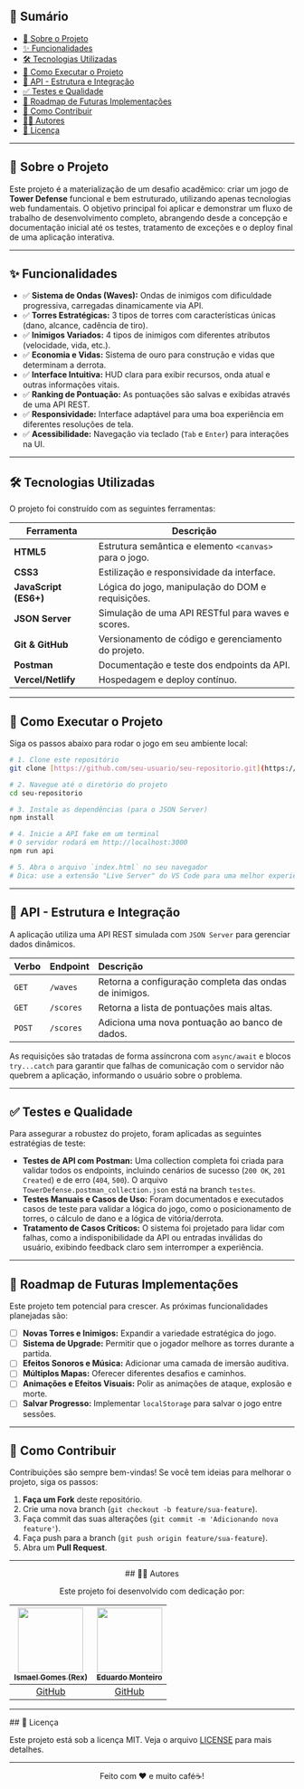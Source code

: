 ## 📖 Sumário

- [🎯 Sobre o Projeto](#-sobre-o-projeto)
- [✨ Funcionalidades](#-funcionalidades)
- [🛠️ Tecnologias Utilizadas](#️-tecnologias-utilizadas)
- [🚀 Como Executar o Projeto](#-como-executar-o-projeto)
- [🔌 API - Estrutura e Integração](#-api---estrutura-e-integração)
- [✅ Testes e Qualidade](#-testes-e-qualidade)
- [🔮 Roadmap de Futuras Implementações](#-roadmap-de-futuras-implementações)
- [🤝 Como Contribuir](#-como-contribuir)
- [👨‍💻 Autores](#-autores)
- [📄 Licença](#-licença)

---

## 🎯 Sobre o Projeto

Este projeto é a materialização de um desafio acadêmico: criar um jogo de **Tower Defense** funcional e bem estruturado, utilizando apenas tecnologias web fundamentais. O objetivo principal foi aplicar e demonstrar um fluxo de trabalho de desenvolvimento completo, abrangendo desde a concepção e documentação inicial até os testes, tratamento de exceções e o deploy final de uma aplicação interativa.

---

## ✨ Funcionalidades

- ✅ **Sistema de Ondas (Waves):** Ondas de inimigos com dificuldade progressiva, carregadas dinamicamente via API.
- ✅ **Torres Estratégicas:** 3 tipos de torres com características únicas (dano, alcance, cadência de tiro).
- ✅ **Inimigos Variados:** 4 tipos de inimigos com diferentes atributos (velocidade, vida, etc.).
- ✅ **Economia e Vidas:** Sistema de ouro para construção e vidas que determinam a derrota.
- ✅ **Interface Intuitiva:** HUD clara para exibir recursos, onda atual e outras informações vitais.
- ✅ **Ranking de Pontuação:** As pontuações são salvas e exibidas através de uma API REST.
- ✅ **Responsividade:** Interface adaptável para uma boa experiência em diferentes resoluções de tela.
- ✅ **Acessibilidade:** Navegação via teclado (`Tab` e `Enter`) para interações na UI.

---

## 🛠️ Tecnologias Utilizadas

O projeto foi construído com as seguintes ferramentas:

| Ferramenta            | Descrição                                              |
| --------------------- | ------------------------------------------------------ |
| **HTML5**             | Estrutura semântica e elemento `<canvas>` para o jogo. |
| **CSS3**              | Estilização e responsividade da interface.             |
| **JavaScript (ES6+)** | Lógica do jogo, manipulação do DOM e requisições.      |
| **JSON Server**       | Simulação de uma API RESTful para waves e scores.      |
| **Git & GitHub**      | Versionamento de código e gerenciamento do projeto.    |
| **Postman**           | Documentação e teste dos endpoints da API.             |
| **Vercel/Netlify**    | Hospedagem e deploy contínuo.                          |

---

## 🚀 Como Executar o Projeto

Siga os passos abaixo para rodar o jogo em seu ambiente local:

```bash
# 1. Clone este repositório
git clone [https://github.com/seu-usuario/seu-repositorio.git](https://github.com/seu-usuario/seu-repositorio.git)

# 2. Navegue até o diretório do projeto
cd seu-repositorio

# 3. Instale as dependências (para o JSON Server)
npm install

# 4. Inicie a API fake em um terminal
# O servidor rodará em http://localhost:3000
npm run api

# 5. Abra o arquivo `index.html` no seu navegador
# Dica: use a extensão "Live Server" do VS Code para uma melhor experiência.
```

---

## 🔌 API - Estrutura e Integração

A aplicação utiliza uma API REST simulada com `JSON Server` para gerenciar dados dinâmicos.

| Verbo  | Endpoint  | Descrição                                              |
| :----- | :-------- | :----------------------------------------------------- |
| `GET`  | `/waves`  | Retorna a configuração completa das ondas de inimigos. |
| `GET`  | `/scores` | Retorna a lista de pontuações mais altas.              |
| `POST` | `/scores` | Adiciona uma nova pontuação ao banco de dados.         |

As requisições são tratadas de forma assíncrona com `async/await` e blocos `try...catch` para garantir que falhas de comunicação com o servidor não quebrem a aplicação, informando o usuário sobre o problema.

---

## ✅ Testes e Qualidade

Para assegurar a robustez do projeto, foram aplicadas as seguintes estratégias de teste:

- **Testes de API com Postman:** Uma collection completa foi criada para validar todos os endpoints, incluindo cenários de sucesso (`200 OK`, `201 Created`) e de erro (`404`, `500`). O arquivo `TowerDefense.postman_collection.json` está na branch `testes`.
- **Testes Manuais e Casos de Uso:** Foram documentados e executados casos de teste para validar a lógica do jogo, como o posicionamento de torres, o cálculo de dano e a lógica de vitória/derrota.
- **Tratamento de Casos Críticos:** O sistema foi projetado para lidar com falhas, como a indisponibilidade da API ou entradas inválidas do usuário, exibindo feedback claro sem interromper a experiência.

---

## 🔮 Roadmap de Futuras Implementações

Este projeto tem potencial para crescer. As próximas funcionalidades planejadas são:

- [ ] **Novas Torres e Inimigos:** Expandir a variedade estratégica do jogo.
- [ ] **Sistema de Upgrade:** Permitir que o jogador melhore as torres durante a partida.
- [ ] **Efeitos Sonoros e Música:** Adicionar uma camada de imersão auditiva.
- [ ] **Múltiplos Mapas:** Oferecer diferentes desafios e caminhos.
- [ ] **Animações e Efeitos Visuais:** Polir as animações de ataque, explosão e morte.
- [ ] **Salvar Progresso:** Implementar `localStorage` para salvar o jogo entre sessões.

---

## 🤝 Como Contribuir

Contribuições são sempre bem-vindas! Se você tem ideias para melhorar o projeto, siga os passos:

1.  **Faça um Fork** deste repositório.
2.  Crie uma nova branch (`git checkout -b feature/sua-feature`).
3.  Faça commit das suas alterações (`git commit -m 'Adicionando nova feature'`).
4.  Faça push para a branch (`git push origin feature/sua-feature`).
5.  Abra um **Pull Request**.

---

<div align="center">
## 👨‍💻 Autores

Este projeto foi desenvolvido com dedicação por:

| [<img src="https://avatars.githubusercontent.com/u/200134059?v=4" width=115><br><sub>Ismael Gomes (Rex)</sub>](https://github.com/Rex23jsl) | [<img src="https://avatars.githubusercontent.com/u/202681925?v=4" width=115><br><sub>Eduardo Monteiro</sub>](https://github.com/eduardominhom) |
| :-----------------------------------------------------------------------------------------------------------------------------------------: | :--------------------------------------------------------------------------------------------------------------------------------------------: |
|                                                 [GitHub](https://github.com/Rex23js) <br/>                                                  |                                                   [GitHub](https://github.com/eduardominhom)                                                   |

---

</div>
## 📄 Licença

Este projeto está sob a licença MIT. Veja o arquivo [LICENSE](LICENSE) para mais detalhes.

---

<div align="center">
  <p>Feito com ❤️ e muito café☕!</p>
</div>

